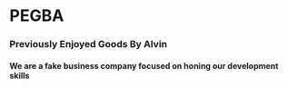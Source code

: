 # PEGBA
### Previously Enjoyed Goods By Alvin

#### We are a fake business company focused on honing our development skills